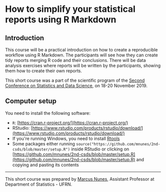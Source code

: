 # How to simplify your statistical reports using R Markdown

## Introduction

This course will be a practical introduction on how to create a reproducible workflow using R Markdown. The participants will see how they can create tidy reports merging R code and their conclusions. There will be data analysis exercises where reports will be written by the participants, showing them how to create their own reports.

This short course was a part of the scientific program of the [Second Conference on Statistics and Data Science](http://www.csds2019.ime.ufba.br/), on 18-20 November 2019.

## Computer setup

You need to install the following software:

- `R`: [https://cran.r-project.org/](https://cran.r-project.org/)
- RStudio: [https://www.rstudio.com/products/rstudio/download/](https://www.rstudio.com/products/rstudio/download/)
- If you're running Windows, you need to install [Rtools](https://cran.r-project.org/bin/windows/Rtools/)
- Some packages either running `source("https://github.com/mnunes/2nd-csds/blob/master/setup.R")` inside RStudio or clicking on [https://github.com/mnunes/2nd-csds/blob/master/setup.R](https://github.com/mnunes/2nd-csds/blob/master/setup.R) and copying and pasting its contents


<hr >

This short course was prepared by [Marcus Nunes](https://marcusnunes.me), Assistant Professor at Department of Statistics - UFRN.